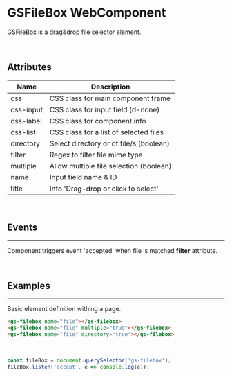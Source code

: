 # GSFileBox WebComponent

GSFileBox is a drag&drop file selector element.

<br>

## Attributes

| Name      | Description                             |
|-----------|-----------------------------------------|
| css       | CSS class for main component frame      |
| css-input | CSS class for input field (d-none)      |
| css-label | CSS class for component info            |
| css-list  | CSS class for a list of selected files  |
| directory | Select directory or of file/s (boolean) |
| filter    | Regex to filter file mime type          |
| multiple  | Allow multiple file selection (boolean) |
| name      | Input field name & ID                   |
| title     | Info 'Drag-drop or click to select'     |


<br>

## Events
---

Component triggers event 'accepted' when file is matched **filter** attribute.

<br>

## Examples
---

Basic element definition withing a page.

```html
<gs-filebox name="file"></gs-filebox>
<gs-filebox name="file" multiple="true"></gs-filebox>
<gs-filebox name="file" directory="true"></gs-filebox>
```

<br>

```JavaScript
const fileBox = document.querySelector('gs-filebox');
fileBox.listen('accept', e => console.log(e));
```
